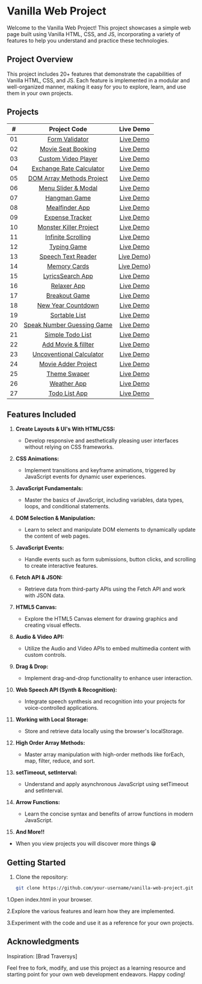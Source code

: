 # Vanilla Web Project

Welcome to the Vanilla Web Project! This project showcases a simple web page built using Vanilla HTML, CSS, and JS, incorporating a variety of features to help you understand and practice these technologies.

## Project Overview

This project includes 20+ features that demonstrate the capabilities of Vanilla HTML, CSS, and JS. Each feature is implemented in a modular and well-organized manner, making it easy for you to explore, learn, and use them in your own projects.

## Projects

|  #  |                          Project Code                           |                         Live Demo                                              |
| :-: | :-------------------------------------------------------------: | :-----------------------------------------------------------------------------:|
| 01  |         [Form Validator](./Projects/01-form-validator/)         |   [Live Demo](https://form-validator-login.netlify.app)                        |
| 02  |     [Movie Seat Booking](./Projects/02-movie-seat-booking/)     | [Live Demo](https://cool-movie-seat-booking.netlify.app)                       |
| 03  |    [Custom Video Player](./Projects/03-custom-video-player/)    | [Live Demo](https://custom-video-player-relaxing.netlify.app)                  |
| 04  |    [Exchange Rate Calculator](./Projects/04-exchange-rate/)     |    [Live Demo](https://exchange-rate-calculator-cool-theme.netlify.app)        |
| 05  |  [DOM Array Methods Project](./Projects/05-dOM-array-methods/)  |  [Live Demo](https://dom-array-method-money.netlify.app)                       |
| 06  |     [Menu Slider & Modal](./Projects/06-modal-menu-slider/)     |  [Live Demo](https://menu-slider-be-healthy.netlify.app)                       |
| 07  |             [Hangman Game](./Projects/07-hangman/)              |       [Live Demo](https://hangaman-cool-game.netlify.app)                      |
| 08  |          [Mealfinder App](./Projects/08-meal-finder/)           |     [Live Demo](https://search-you-meal.netlify.app)                           |
| 09  |        [Expense Tracker](./Projects/09-expense-tracker/)        |  [Live Demo](https://expense-tracker-for-you.netlify.app)                      |
| 10  | [Monster Killer Project](./Projects/10-monster-killer-project/) |    [Live Demo](https://monster-killer-project.netlify.app)                     |
| 11  |     [Infinite Scrolling](./Projects/11-infinite-scrolling/)     |    [Live Demo](https://infinete-scroll-posts.netlify.app)                      |
| 12  |             [Typing Game](./Projects/12-type-game/)             |      [Live Demo](https://typing-game-set-difficulty.netlify.app)               |
| 13  |     [Speech Text Reader](./Projects/13-speech-text-reader/)     | [Live Demo](https://speech-text-reader-help-the-community.netlify.app))        |
| 14  |           [Memory Cards](./Projects/14-memory-cards/)           |    [Live Demo](https://memory-card-study-with-me.netlify.app))                 |
| 15  |        [LyricsSearch App](./Projects/15-lyrics-search/)         |    [Live Demo](https://lyrics-search-api-practice.netlify.app)                 |
| 16  |              [Relaxer App](./Projects/16-relaxer/)              |      [Live Demo](https://relaxer-app-chill.netlify.app)                        |
| 17  |            [Breakout Game](./Projects/17-breakout/)             |      [Live Demo](https://breakout-cool-game.netlify.app)                       |
| 18  |     [New Year Countdown](./Projects/18-new-year-countdown/)     | [Live Demo](https://cool-new-year-count-down.netlify.app)                      |
| 19  |          [Sortable List](./Projects/19-sortable-list/)          |   [Live Demo](https://sortable-list-10-richest-people.netlify.app)             |
| 20  | [Speak Number Guessing Game](./Projects/20-speak-number-guess/) |    [Live Demo](https://speak-number-guessing-game-try-it-out.netlify.app)      |
| 21  | [Simple Todo List](./Projects/21-simple-todo-list/)             | [Live Demo](https://simple-todo-list-blue-theme.netlify.app)                   |
| 22  | [Add Movie & fillter](./Projects/22-movie-adder-project/)       |    [Live Demo](https://add-movie-project.netlify.app)                          |
| 23  | [Uncoventional Calculator](./Projects/23-unconventional-calculator/)   |    [Live Demo](https://uncoventional-calculator.netlify.app)            |
| 24  | [Movie Adder Project](./Projects/24-add-movie-obj/)             |    [Live Demo](https://movie-adder-project.netlify.app)                        |
| 25  | [Theme Swaper](Projects/25-lightDark-theme-toggle)              |    [Live Demo](https://theme-swaper.netlify.app/)                              |
| 26  | [Weather App](Projects/26-weather-app)                          |    [Live Demo](https://weather-app-oi.netlify.app/)                            |
| 27  | [Todo List App](Projects/27-todo-list-app)                      |    [Live Demo](https://todo-list-app-oi.netlify.app/)                          |

## Features Included

1. **Create Layouts & UI's With HTML/CSS:**
   - Develop responsive and aesthetically pleasing user interfaces without relying on CSS frameworks.

2. **CSS Animations:**
   - Implement transitions and keyframe animations, triggered by JavaScript events for dynamic user experiences.

3. **JavaScript Fundamentals:**
   - Master the basics of JavaScript, including variables, data types, loops, and conditional statements.

4. **DOM Selection & Manipulation:**
   - Learn to select and manipulate DOM elements to dynamically update the content of web pages.

5. **JavaScript Events:**
   - Handle events such as form submissions, button clicks, and scrolling to create interactive features.

6. **Fetch API & JSON:**
   - Retrieve data from third-party APIs using the Fetch API and work with JSON data.

7. **HTML5 Canvas:**
   - Explore the HTML5 Canvas element for drawing graphics and creating visual effects.

8. **Audio & Video API:**
   - Utilize the Audio and Video APIs to embed multimedia content with custom controls.

9. **Drag & Drop:**
   - Implement drag-and-drop functionality to enhance user interaction.

10. **Web Speech API (Synth & Recognition):**
    - Integrate speech synthesis and recognition into your projects for voice-controlled applications.

11. **Working with Local Storage:**
    - Store and retrieve data locally using the browser's localStorage.

12. **High Order Array Methods:**
    - Master array manipulation with high-order methods like forEach, map, filter, reduce, and sort.

13. **setTimeout, setInterval:**
    - Understand and apply asynchronous JavaScript using setTimeout and setInterval.

14. **Arrow Functions:**
    - Learn the concise syntax and benefits of arrow functions in modern JavaScript.

15. **And More!!**
   - When you view projects you will discover more things 😁
      
## Getting Started

1. Clone the repository:
   ```bash
   git clone https://github.com/your-username/vanilla-web-project.git
   
1.Open index.html in your browser.

2.Explore the various features and learn how they are implemented.

3.Experiment with the code and use it as a reference for your own projects.

## Acknowledgments
Inspiration: [Brad Traversys]

Feel free to fork, modify, and use this project as a learning resource and starting point for your own web development endeavors. Happy coding!
